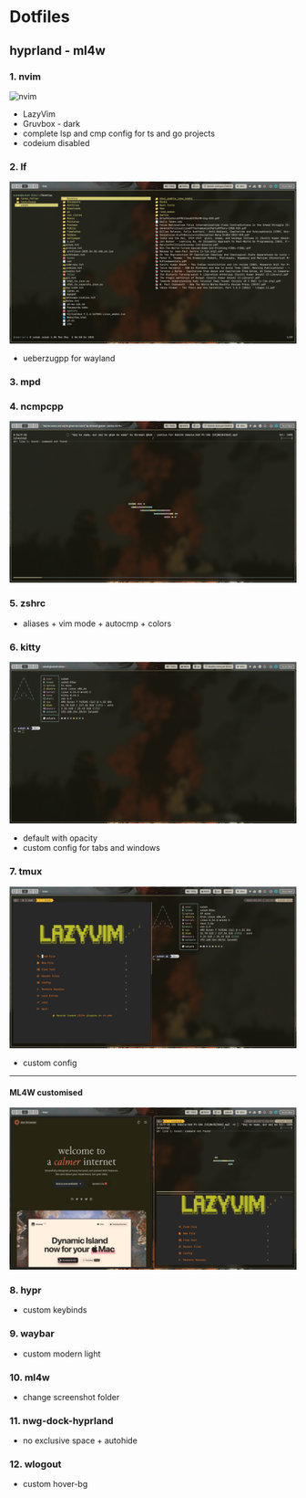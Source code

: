 # Dotfiles

## hyprland - ml4w

### 1. nvim

![nvim](./assets/nvim.jpg)

- LazyVim
- Gruvbox - dark
- complete lsp and cmp config for ts and go projects
- codeium disabled

### 2. lf

![lf](./assests/lf.jpg)

- ueberzugpp for wayland

### 3. mpd

### 4. ncmpcpp

![ncmpcpp](./assests/ncmpcpp.jpg)

### 5. zshrc

- aliases + vim mode + autocmp + colors

### 6. kitty

![kitty](./assests/kitty.jpg)

- default with opacity
- custom config for tabs and windows

### 7. tmux

![tmux](./assests/tmux.jpg)

- custom config

---

#### ML4W customised

![hypr](./assests/hypr.jpg)

### 8. hypr

- custom keybinds

### 9. waybar

- custom modern light

### 10. ml4w

- change screenshot folder

### 11. nwg-dock-hyprland

- no exclusive space + autohide

### 12. wlogout

- custom hover-bg
